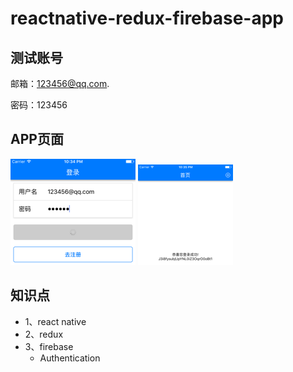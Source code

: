 # reactnative-redux-firebase-app

## 测试账号
邮箱：123456@qq.com.

密码：123456

## APP页面

![登录页面](./images/image1.png)
![主页](./images/image2.png)

## 知识点
* 1、react native
* 2、redux
* 3、firebase
  * Authentication
